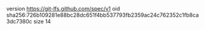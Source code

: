 version https://git-lfs.github.com/spec/v1
oid sha256:726b109281e88bc28dc651f4bb537793fb2359ac24c762352c1fb8ca3dc7380c
size 14
